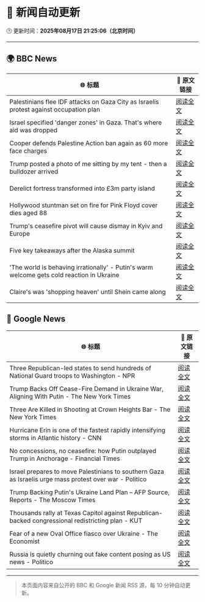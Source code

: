 # 🧠 新闻自动更新

🕒 更新时间：**2025年08月17日 21:25:06（北京时间）**

---

## 🌍 BBC News

| 🌐 标题 | 🔗 原文链接 |
|--------|-------------|
| Palestinians flee IDF attacks on Gaza City as Israelis protest against occupation plan | [阅读全文](https://www.bbc.com/news/articles/c2018wx3zlgo?at_medium=RSS&at_campaign=rss) |
| Israel specified 'danger zones' in Gaza. That's where aid was dropped | [阅读全文](https://www.bbc.com/news/videos/cn851l607djo?at_medium=RSS&at_campaign=rss) |
| Cooper defends Palestine Action ban again as 60 more face charges | [阅读全文](https://www.bbc.com/news/articles/c4gj93j2r2go?at_medium=RSS&at_campaign=rss) |
| Trump posted a photo of me sitting by my tent - then a bulldozer arrived | [阅读全文](https://www.bbc.com/news/articles/cx2x39d2jxvo?at_medium=RSS&at_campaign=rss) |
| Derelict fortress transformed into £3m party island | [阅读全文](https://www.bbc.com/news/articles/crm4er70410o?at_medium=RSS&at_campaign=rss) |
| Hollywood stuntman set on fire for Pink Floyd cover dies aged 88 | [阅读全文](https://www.bbc.com/news/articles/c05e0z9lj3mo?at_medium=RSS&at_campaign=rss) |
| Trump's ceasefire pivot will cause dismay in Kyiv and Europe | [阅读全文](https://www.bbc.com/news/articles/clyvd2jpy1no?at_medium=RSS&at_campaign=rss) |
| Five key takeaways after the Alaska summit | [阅读全文](https://www.bbc.com/news/articles/c4gj9er0x0zo?at_medium=RSS&at_campaign=rss) |
| 'The world is behaving irrationally' - Putin's warm welcome gets cold reaction in Ukraine | [阅读全文](https://www.bbc.com/news/articles/ckg4mj4011lo?at_medium=RSS&at_campaign=rss) |
| Claire's was 'shopping heaven' until Shein came along | [阅读全文](https://www.bbc.com/news/articles/c23pek275p5o?at_medium=RSS&at_campaign=rss) |

## 📰 Google News

| 🌐 标题 | 🔗 原文链接 |
|--------|-------------|
| Three Republican-led states to send hundreds of National Guard troops to Washington - NPR | [阅读全文](https://news.google.com/rss/articles/CBMixwFBVV95cUxNWU9uWllLcDQ0eVJfLURRdGdmN0VhaEUzZWRCTGw4d3NjSzJkRTVJVHM5N1FRRmJTNTZrb0hHV3AtcTZfdERkdGFaVnNrZjdCMUFGOG9Mb19FUE9rME44cWdkUXZFZ192NHlBRWxHdmdWcXgxemhzd2JXS3BoOTdBS3prbWRxQXJTOTdwV0U3czA1aWw0cng1bUpXUHFTbGxKRzZEb2JRWnFDMTdPbjJjbzc0Vzh1NWd3TWpfYVBRd0VzLWpDOGRJ?oc=5) |
| Trump Backs Off Cease-Fire Demand in Ukraine War, Aligning With Putin - The New York Times | [阅读全文](https://news.google.com/rss/articles/CBMimAFBVV95cUxQUDlqY01BSzJUUXRoMDhIWlU4TUcxaWJtRWFrX01UbUhVUXFUTS1SQ3JNRVpnYmtBRThSOHdFRTZ2YU9DWWl1SW9ZaGRvNjlLTHVZVUJESlpGTGV5T0g0ZTZXekRZdXZJdXljTDRHWmROMV9wSWNFckRabW41S2tPWjFud0ZkbVZuSWV6dS0ydkw2Mnd5a2NGeQ?oc=5) |
| Three Are Killed in Shooting at Crown Heights Bar - The New York Times | [阅读全文](https://news.google.com/rss/articles/CBMiggFBVV95cUxOTW9GeVRWZU14TUNvakpRc1JrUE1FbXpsYVE4bXBxZk1ndzlZLVZyRnozbVJtUzJNcDVLaG1IazUtUEtOa2Q1WFVtenpqRGxJejhHMDZrbmU2Zjd3UDZDUU5qT3dIQVRRd1RKUUhIWlNfZm5IcGxIWWZENVBvaVl5dnBB?oc=5) |
| Hurricane Erin is one of the fastest rapidly intensifying storms in Atlantic history - CNN | [阅读全文](https://news.google.com/rss/articles/CBMihgFBVV95cUxNTl95bXBrN183dWoyQ0Q3R1JzVldqMFpjejcyVFhIakdMTWlIMC0wOUhHcG1iYm9XaTF2SW8xVTFZMEViS3dvQVRzTzQ4bzBISnJjRXY5OXZ0RjhvbExMY0xyQno0Vlc4THdaVmdoUU5BeHZIR2pmMnNoSzBucGZ1Mk83TjU2UdIBiwFBVV95cUxPbTZack8yRzlib3c2SDM3VkNSTUphQnFhRUR6RXp5WmhZQ2dTbmtuc0hKZ2tIUFY0ZG5zQmo0M2FoUW1VR3JmZFVzaGZnUUlSdTRha1lKUUEtTk1ZRC1meEJVS0YyZkV4SWxlQ2hJVjNkNVpVS0JRTE9TMU1FSjFRSnY4SEVlNWtCaXVJ?oc=5) |
| No concessions, no ceasefire: how Putin outplayed Trump in Anchorage - Financial Times | [阅读全文](https://news.google.com/rss/articles/CBMicEFVX3lxTE14Y09IUjl1V2xVUGo2d21jYWJicHhUYzRLVExKYmhrc2wxUnhmakpkQURlNnlicnNGM3hBXzNUQVg2QU13Yzdra1VtR3NMYVlHSHRHaXlBVmxvYW11cUlQRWdKTjllQTg5MWFRakpCUmQ?oc=5) |
| Israel prepares to move Palestinians to southern Gaza as Israelis urge mass protest over war - Politico | [阅读全文](https://news.google.com/rss/articles/CBMie0FVX3lxTE4zZjhyNXVJdEI3cFpPZTJEZmo2WlJnSV9fU3piM00zTlFlanAyMVZESEY0R3hPS3dwU1FLUHkya2JUeDB2ZF9fcmJhUkhzcHNIV1FJbjhzaG14b0FWV2J1WFc5ZXZ6THRWaXBiODNrcUZURndwc3JpblMySQ?oc=5) |
| Trump Backing Putin's Ukraine Land Plan – AFP Source, Reports - The Moscow Times | [阅读全文](https://news.google.com/rss/articles/CBMiqgFBVV95cUxOV1F0ZUZuUkttU09ILVhOZERNV1BqNGtHRFMwSngzMVVWWWhTc2s1aHVCYkhJdzFxdXk3QmM4MXJaRXVlMkVGV0VoMHVmMmFxaWt0ODJBQWo1MGxnM0NzdWh0bUJXdGVoWTF6UmExTVh3bjJKVGVaeDZXLUZJNEZtQjJ4OHBPOGVMUGV0S1piUkxMQm1KdUNFeXdGMHlVeHBoU3FCY3M2ZUZ0Zw?oc=5) |
| Thousands rally at Texas Capitol against Republican-backed congressional redistricting plan - KUT | [阅读全文](https://news.google.com/rss/articles/CBMiqwFBVV95cUxOUjZwWkw5VHhVcGU0NDN1V1FPdWxXS1I3bUQ5T2RIdG1JQUNrOE5GOXZidjNPZ1VWUjEzWUFwdDZJcFVVcmpWODE4TTVDVUhGZC1IS3gxWDdVRlNqZExzWkxmWi1jZVBzZlBwOHNudVk3dlB4NVBhdEdFUW9MQWRISGRPd0phMklxeUYxQmRPcmYtd3J6SXlnQW1zemVheklHZ01oX3FDQzRVTEk?oc=5) |
| Fear of a new Oval Office fiasco over Ukraine - The Economist | [阅读全文](https://news.google.com/rss/articles/CBMikwFBVV95cUxOeDJNeXFmdkR5dDFZb3hZdXZnbm4zTTdEUFR4Z0I5OWpCZ3hTWF9OZFdQaXFqV3IxblBJcThfem8xWlh3RDBxLW9raV9Ndm9SOHBsTVM5dUZPREVBSTBKZW9CZE9qbDB2QnlNWTR6WERabUhrVkVfczdDWUdHOUNtdG5ZSUxHLVZldmxGUTNtUEZUbWc?oc=5) |
| Russia is quietly churning out fake content posing as US news - Politico | [阅读全文](https://news.google.com/rss/articles/CBMimgFBVV95cUxOYnBaWjZkOU5pUHhVQUlwcGpFdDhXV1ZBVXhQcjBVUnhCNFkySWptcFlKV1VVanQ4ell5X3pfZWRFeTAxUUNBbktzZjdMVVRuYXg0czZMNy1fYnNILXQ0QW1nU3dxbmpOOGdaRzdfQWx4OTQ2cHR0NTROZlJfTmpmREVKSk01d3lDYldYa2p1WnFLdnhfbEhFZnlR?oc=5) |

---
> 本页面内容来自公开的 BBC 和 Google 新闻 RSS 源，每 10 分钟自动更新。